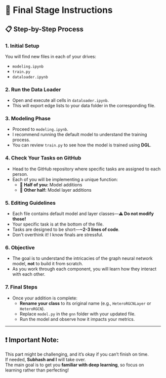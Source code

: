 # 🚀 Final Stage Instructions

## 📋 Step-by-Step Process

### 1. Initial Setup
You will find new files in each of your drives:
- `modeling.ipynb`
- `train.py`
- `dataloader.ipynb`

### 2. Run the Data Loader
- Open and execute all cells in `dataloader.ipynb`.
- This will export edge lists to your data folder in the corresponding file.

### 3. Modeling Phase
- Proceed to `modeling.ipynb`.
- I recommend running the default model to understand the training process.
- You can review `train.py` to see how the model is trained using **DGL**.

### 4. Check Your Tasks on GitHub
- Head to the GitHub repository where specific tasks are assigned to each person.
- Each of you will be implementing a unique function:
  - 🧠 **Half of you:** Model additions
  - 🧬 **Other half:** Model layer additions

### 5. Editing Guidelines
- Each file contains default model and layer classes—**⚠️ Do not modify those!**
- Your specific task is at the bottom of the file.
- Tasks are designed to be short—**~2-3 lines of code**.
- Don't overthink it! I know finals are stressful.

### 6. Objective
- The goal is to understand the intricacies of the graph neural network model, **not** to build it from scratch.
- As you work through each component, you will learn how they interact with each other.

### 7. Final Steps
- Once your addition is complete:
  - **Rename your class** to its original name (e.g., `HeteroRGCNLayer` or `HeteroRGCN`).
  - Replace `model.py` in the `gnn` folder with your updated file.
  - Run the model and observe how it impacts your metrics.

---

## ❗ Important Note:
This part might be challenging, and it’s okay if you can’t finish on time.  
If needed, **Subhash and I** will take over.  
The main goal is to get you **familiar with deep learning**, so focus on learning rather than perfecting!
